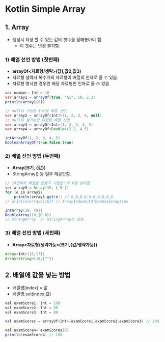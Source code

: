 # Kotlin Simple Array

## 1. Array

- 생성시 저장 할 수 있는 값의 갯수를 정해놓아야 함.
  - 이 갯수는 변경 불가함.

### 1) 배열 선언 방법 (첫번째)

- **arrayOf<자료형/생략>(값1,값2,값3)**
- 자료형 생략시 복수개의 자료형이 배열의 인자로 올 수 있음.
- 자료형 명시한 경우엔 해당 자료형만 인자로 올 수 있음.

```java
var number: Int = 10
var array1 = arrayOf(true, "hi", 10, 2.2)
println(array1[0])

// null이 가능한 Int형 배열 선언
var array2 = arrayOf<Int?>(1, 2, 3, 4, null)
// null이 불가능한 타입형 배열 선언
var array3 = arrayOf<Int>(1, 2, 3, 4, 5)
var array4 = arrayOf<Double>(2.2, 4.5)

intArrayOf(1, 2, 3, 4, 5)
booleanArrayOf(true,false,true)
```

### 2) 배열 선언 방법 (두번째)

- **Array(크기, {값})**
- StringArray() 등 일부 제공안함.

```java
// 10칸짜리 배열을 만들고 기본값으로 0을 넣어줌.
var array5 = Array(10, { 0 })
for (e in array5)
    println(array5.get(e)) // 0,0,0,0,0,0,0,0,0,0
// println(array5[16]) // ArrayIndexOutOfBoundsException

IntArray(10, {0})
DoubleArray(10,{0.0})
// StringArray  // StringArray는 없음.
```

### 3) 배열 선언 방법 (세번째)

- **Array<자료형/생략가능>(크기,{값/셍략가능})**

```java
Array<Int>(10,{7})
Array<String>(10,{""})
```

## 2. 배열에 값을 넣는 방법

- 배열명[index] = 값
- 배열명.set(index,값)

```java
val examScore1: Int = 100
val examScore2: Int = 90
val examScore3: Int = 80

val examScores = arrayOf<Int>(examScore1,examScore2,examScore3) // 100, 90, 80

val examScore4= examScores[0]
println(examScore4) // 100
```
